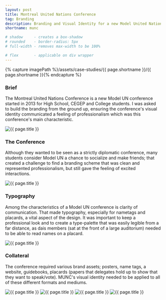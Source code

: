 ```yaml
---
layout: post
title: Montreal United Nations Conference
tag: Branding
description: Branding and Visual Identity for a new Model United Nations conference. I worked as the Graphics Coordinator for the event and developed the brand.
shortname: munc

# shadow 	 - creates a box-shadow
# rounded 	 - border-radius: 5px
# full-width - removes max-width to be 100%

# flex       - applicable on div wrapper
---
```

{% capture imagePath %}/assets/case-studies/{{ page.shortname }}/{{ page.shortname }}{% endcapture %}


### Brief
The Montreal United Nations Conference is a new Model UN conference started in 2013 for High School, CEGEP and College students. I was asked to build the branding from the ground up, ensuring the conference's visual identity communicated a feeling of professionalism which was this conference's main characteristic.  

<div>
	<img src="{{ imagePath }}_logo.png" alt="{{ page.title }}">
</div>

### The Conference
Although they wanted to be seen as a strictly diplomatic conference, many students consider Model UN a chance to socialize and make friends; that created a challenge to find a branding scheme that was clean and represented professionalism, but still gave the feeling of excited interactions.

<div>
	<img src="{{ imagePath }}_mockup.jpg" alt="{{ page.title }}" class="rounded shadow">
</div>

### Typography
Among the characteristics of a Model UN conference is clarity of communication. That made typography, especially for nametags and placards, a vital aspect of the design. It was important to keep a professional look and to create a type-palette that was easily legible from a far distance, as dais members (sat at the front of a large auditorium) needed to be able to read names on a placard.

<div>
	<img src="{{ imagePath }}_type.png" alt="{{ page.title }}">
</div>

### Collateral
The conference required various brand assets; posters, name tags, a website, guidebooks, placards (papers that delegates hold up to show that they want to speak/vote). MUNC's visual identity needed to be applied to all of these different formats and mediums.

<div class="shadow rounded">
	<img src="{{ imagePath }}_1.jpg" alt="{{ page.title }}">
	<img src="{{ imagePath }}_2.jpg" alt="{{ page.title }}">
	<img src="{{ imagePath }}_3.jpg" alt="{{ page.title }}">
	<img src="{{ imagePath }}_4.jpg" alt="{{ page.title }}">
</div>